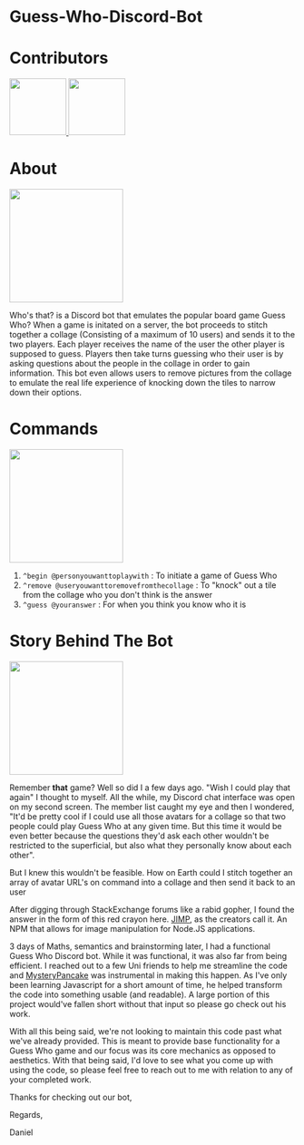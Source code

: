 # Guess-Who-Discord-Bot
<h1> Contributors </h1>

<p float="left">
 
 <a href="https://github.com/djvittachi">
    <img src="https://avatars.githubusercontent.com/u/29562434?s=400v=4" width="100"/> 
  </a>
   
  <a href="https://github.com/MysteryPancake"> 
    <img src="https://avatars.githubusercontent.com/u/9063769?s=400&v=4" width="100"/> 
  </a>
  
</p>
 
<h1>About</h1>

<img src="https://i.ibb.co/xG2L66s/Who-s-that.png" height="200"/>

Who's that? is a Discord bot that emulates the popular board game Guess Who? When a game is initated on a server, the bot proceeds to stitch together a collage (Consisting of a maximum of 10 users) and sends it to the two players. Each player receives the name of the user the other player is supposed to guess. Players then take turns guessing who their user is by asking questions about the people in the collage in order to gain information. This bot even allows users to remove pictures from the collage to emulate the real life experience of knocking down the tiles to narrow down their options.

<h1>Commands</h1>

<img src="https://9b16f79ca967fd0708d1-2713572fef44aa49ec323e813b06d2d9.ssl.cf2.rackcdn.com/1140x_a10-7_cTC/questionmark1-1563038597.jpg" height="200"/>

1. `^begin @personyouwanttoplaywith` : To initiate a game of Guess Who
2. `^remove @useryouwanttoremovefromthecollage` : To "knock" out a tile from the collage who you don't think is the answer
3. `^guess @youranswer` : For when you think you know who it is

<h1>Story Behind The Bot</h1>

<img src="https://cdn-gamesworldau.pressidium.com/wp-content/uploads/2020/05/guess-who-2.jpg" height="200"/>

Remember <b>that</b> game? Well so did I a few days ago. "Wish I could play that again" I thought to myself. All the while, my Discord chat interface was open on my second screen. The member list caught my eye and then I wondered, "It'd be pretty cool if I could use all those avatars for a collage so that two people could play Guess Who at any given time. But this time it would be even better because the questions they'd ask each other wouldn't be restricted to the superficial, but also what they personally know about each other".

But I knew this wouldn't be feasible. How on Earth could I stitch together an array of avatar URL's on command into a collage and then send it back to an user

After digging through StackExchange forums like a rabid gopher, I found the answer in the form of this red crayon here. <a href="https://www.npmjs.com/package/jimp">JIMP</a>, as the creators call it. An NPM that allows for image manipulation for Node.JS applications.

3 days of Maths, semantics and brainstorming later, I had a functional Guess Who Discord bot. While it was functional, it was also far from being efficient. I reached out to a few Uni friends to help me streamline the code and <a href="https://github.com/MysteryPancake">MysteryPancake</a> was instrumental in making this happen. As I've only been learning Javascript for a short amount of time, he helped transform the code into something usable (and readable). A large portion of this project would've fallen short without that input so please go check out his work.

With all this being said, we're not looking to maintain this code past what we've already provided. This is meant to provide base functionality for a Guess Who game and our focus was its core mechanics as opposed to aesthetics. With that being said, I'd love to see what you come up with using the code, so please feel free to reach out to me with relation to any of your completed work.

Thanks for checking out our bot,

Regards,

Daniel
